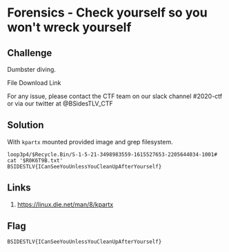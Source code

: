 # Forensics - Check yourself so you won't wreck yourself

## Challenge
Dumbster diving.

File Download Link

For any issue, please contact the CTF team on our slack channel #2020-ctf or
via our twitter at @BSidesTLV_CTF

## Solution
With `kpartx` mounted provided image and grep filesystem.

```
loop3p4/$Recycle.Bin/S-1-5-21-3498983559-1615527653-2205644034-1001# cat '$R0K6T9B.txt'
BSIDESTLV{ICanSeeYouUnlessYouCleanUpAfterYourself}
```

## Links
1. https://linux.die.net/man/8/kpartx

## Flag
```
BSIDESTLV{ICanSeeYouUnlessYouCleanUpAfterYourself}
```
